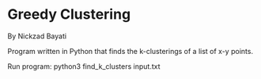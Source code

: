 # Greedy Clustering
By Nickzad Bayati

Program written in Python that finds the k-clusterings of a list of x-y points.

Run program:
	python3 find_k_clusters input.txt
